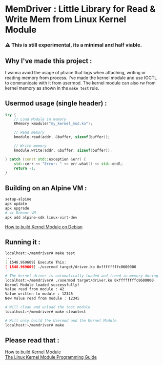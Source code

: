 # MemDriver : Little Library for Read & Write Mem from Linux Kernel Module

### ⚠️ This is still experimental, its a minimal and half viable.

## Why I've made this project :
I wanna avoid the usage of ptrace that logs when attaching, writing or reading memory from process.
I've made the kernel module and use IOCTL to communicate with it from usermod.
The kernel module can also rw from kernel memory as shown in the `make test` rule.

## Usermod usage (single header) :
```cpp
try {
    // Load Module in memory
    KMemory kmodule("my_kernel_mod.ko");

    // Read memory
    kmodule.read(addr, &buffer, sizeof(buffer));

    // Write memory
    kmodule.write(addr, &buffer, sizeof(buffer));

} catch (const std::exception &err) {
    std::cerr << "Error: " << err.what() << std::endl;
    return -1;
}
```

## Building on an Alpine VM :
```bash
setup-alpine
apk update
apk upgrade
# => Reboot VM
apk add alpine-sdk linux-virt-dev
```
[How to build Kernel Module on Debian](https://gist.github.com/Josua-SR/3ee497179b75e8e164e508f98b12d810)  

## Running it :
```bash
localhost:~/memdriver# make test
...
[ 1548.969609] Execute This:
[ 1548.969609] ./usermod target/driver.ko 0xffffffffc0600000
```

```bash
# The kernel driver is automatically loaded and freed in memory during runtime
localhost:~/memdriver# ./usermod target/driver.ko 0xffffffffc0600000
Kernel Module loaded successfully!
Value read from module : 42
Value written to module : 12345
New Value read from module : 12345
```

```bash
# Will clean and unload the test module
localhost:~/memdriver# make cleantest
```

```bash
# Will only build the Usermod and the Kernel Module
localhost:~/memdriver# make
```

## Please read that :
[How to build Kernel Module](https://stackoverflow.com/questions/76495059/what-are-linux-headers-and-why-do-we-need-them)  
[The Linux Kernel Module Programming Guide](https://sysprog21.github.io/lkmpg/)
